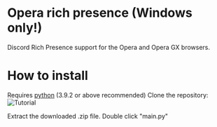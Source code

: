 # Opera rich presence (Windows only!)
Discord Rich Presence support for the Opera and Opera GX browsers.
# How to install
Requires [python](https://www.python.org/downloads/) (3.9.2 or above recommended)
Clone the repository:
![Tutorial](https://i.imgur.com/fnULDpG.png "Tutorial")

Extract the downloaded .zip file.
Double click "main.py"
